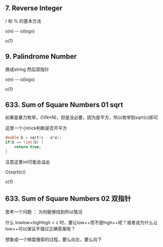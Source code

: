 ## 7. Reverse Integer

/ 和 % 的基本方法

o(n)  -- o(logx)

o(1)

## 9. Palindrome Number

换成string 然后双指针

o(n)  -- o(logx)

o(1)

## 633. Sum of Square Numbers 01 sqrt

如果是暴力枚举，O(N*N)，但是没必要，因为是平方，所以枚举到sqrt(c)即可

这里一个小trick判断是否开平方

```cpp
double b = sqrt(c - a*a);
if(b == (int)b) {
    return true;
}     
```

注意这里int可能会溢出

O(sqrt(c))

o(1)

## 633. Sum of Square Numbers 02 双指针

思考一个问题 ： 为何能够找到所以情况

什么 low*low+high*high < c 时，要让low++而不是high++呢？或者说为什么让low++可以保证不错过正确答案呢？

想象成一个棋盘搜索的过程，要么向左，要么向下


